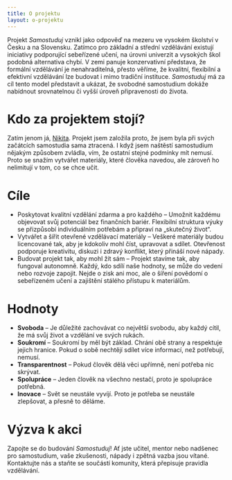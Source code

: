 ```yaml
---
title: O projektu
layout: o-projektu
---
```


Projekt _Samostuduj_ vznikl jako odpověď na mezeru ve vysokém školství v Česku a na Slovensku. Zatímco pro základní a střední vzdělávání existují iniciativy podporující sebeřízené učení, na úrovni univerzit a vysokých škol podobná alternativa chybí. V zemi panuje konzervativní představa, že formální vzdělávání je nenahraditelná, přesto věříme, že kvalitní, flexibilní a efektivní vzdělávání lze budovat i mimo tradiční instituce. _Samostuduj_ má za cíl tento model představit a ukázat, že svobodné samostudium dokáže nabídnout srovnatelnou či vyšší úroveň připravenosti do života.

# Kdo za projektem stojí?

Zatím jenom já, [Nikita](https://nktrjsk.cz). Projekt jsem založila proto, že jsem byla při svých začátcích samostudia sama ztracená. I když jsem naštěstí samostudium nějakým způsobem zvládla, vím, že ostatní stejné podmínky mít nemusí. Proto se snažím vytvářet materiály, které člověka navedou, ale zároveň ho nelimitují v tom, co se chce učit.

# Cíle


- Poskytovat kvalitní vzdělání zdarma a pro každého – Umožnit každému objevovat svůj potenciál bez finančních bariér. Flexibilní struktura výuky se přizpůsobí individuálním potřebám a připraví na „skutečný život“.
- Vytvářet a šířit otevřené vzdělávací materiály – Veškeré materiály budou licencované tak, aby je kdokoliv mohl číst, upravovat a sdílet. Otevřenost podporuje kreativitu, diskuzi i zdravý konflikt, který přináší nové nápady.
- Budovat projekt tak, aby mohl žít sám – Projekt stavíme tak, aby fungoval autonomně. Každý, kdo sdílí naše hodnoty, se může do vedení nebo rozvoje zapojit. Nejde o zisk ani moc, ale o šíření povědomí o sebeřízeném učení a zajištění stálého přístupu k materiálům.

# Hodnoty

- **Svoboda** – Je důležité zachovávat co největší svobodu, aby každý cítil, že má svůj život a vzdělání ve svých rukách.
- **Soukromí** – Soukromí by měl být základ. Chrání obě strany a respektuje jejich hranice. Pokud o sobě nechtějí sdílet více informací, než potřebují, nemusí.
- **Transparentnost** – Pokud člověk dělá věci upřímně, není potřeba nic skrývat.
- **Spolupráce** – Jeden člověk na všechno nestačí, proto je spolupráce potřebná.
- **Inovace** – Svět se neustále vyvíjí. Proto je potřeba se neustále zlepšovat, a přesně to děláme.

# Výzva k akci

Zapojte se do budování _Samostuduj_! Ať jste učitel, mentor nebo nadšenec pro samostudium, vaše zkušenosti, nápady i zpětná vazba jsou vítané. Kontaktujte nás a staňte se součástí komunity, která přepisuje pravidla vzdělávání.
